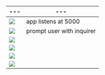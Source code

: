 |---|---|
|---|---|
|![][0]|app listens at 5000 |
|![][1]|prompt user with inquirer |
|![][0]| |
|![][0]| |
|![][0]| |
|![][0]| |


[0]: https://raw.githubusercontent.com/attila5287/img_readme/main/all/checkbox0.png
[1]: https://raw.githubusercontent.com/attila5287/img_readme/main/all/checkbox1.png

